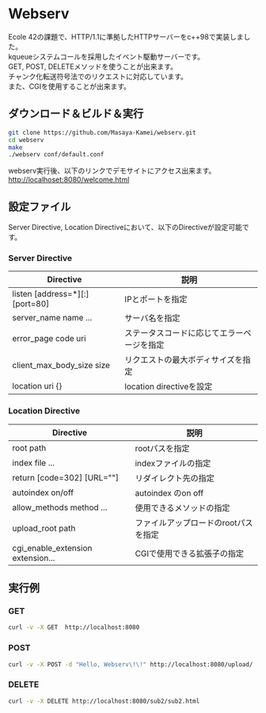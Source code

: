 # Webserv

Ecole 42の課題で、HTTP/1.1に準拠したHTTPサーバーをc++98で実装しました。  
kqueueシステムコールを採用したイベント駆動サーバーです。  
GET, POST, DELETEメソッドを使うことが出来ます。  
チャンク化転送符号法でのリクエストに対応しています。  
また、CGIを使用することが出来ます。

## ダウンロード＆ビルド＆実行

```sh
git clone https://github.com/Masaya-Kamei/webserv.git
cd webserv
make
./webserv conf/default.conf
```

webserv実行後、以下のリンクでデモサイトにアクセス出来ます。  
[http://localhoset:8080/welcome.html](http://localhoset:8080/welcome.html)

## 設定ファイル

Server Directive, Location Directiveにおいて、以下のDirectiveが設定可能です。

### Server Directive

| Directive                      | 説明                                       |
| ------------------------------ | ------------------------------------------ |
| listen [address=*][:][port=80] | IPとポートを指定                           |
| server_name name ...           | サーバ名を指定                             |
| error_page code uri            | ステータスコードに応じてエラーページを指定 |
| client_max_body_size size      | リクエストの最大ボディサイズを指定         |
| location uri {}                | location directiveを設定                   |

### Location Directive

| Directive                         | 説明                                 |
| --------------------------------- | ------------------------------------ |
| root path                         | rootパスを指定                       |
| index file ...                    | indexファイルの指定                  |
| return [code=302] [URL=""]        | リダイレクト先の指定                 |
| autoindex on/off                  | autoindex のon off                   |
| allow_methods method ...          | 使用できるメソッドの指定             |
| upload_root path                  | ファイルアップロードのrootパスを指定 |
| cgi_enable_extension extension... | CGIで使用できる拡張子の指定          |

## 実行例

### GET

```sh
curl -v -X GET  http://localhost:8080
```

### POST

```sh
curl -v -X POST -d "Hello, Webserv\!\!" http://localhost:8080/upload/
```

### DELETE

```sh
curl -v -X DELETE http://localhost:8080/sub2/sub2.html
```
